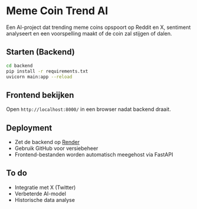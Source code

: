 # Meme Coin Trend AI
Een AI-project dat trending meme coins opspoort op Reddit en X, sentiment analyseert en een voorspelling maakt of de coin zal stijgen of dalen.

## Starten (Backend)
```bash
cd backend
pip install -r requirements.txt
uvicorn main:app --reload
```

## Frontend bekijken
Open `http://localhost:8000/` in een browser nadat backend draait.

## Deployment
- Zet de backend op [Render](https://render.com)
- Gebruik GitHub voor versiebeheer
- Frontend-bestanden worden automatisch meegehost via FastAPI

## To do
- Integratie met X (Twitter)
- Verbeterde AI-model
- Historische data analyse
